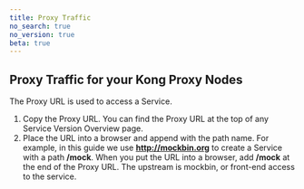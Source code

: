 ```yaml
---
title: Proxy Traffic
no_search: true
no_version: true
beta: true
---
```


## Proxy Traffic for your Kong Proxy Nodes

The Proxy URL is used to access a Service.  
1. Copy the Proxy URL. You can find the Proxy URL at the top of any Service Version Overview page.
2. Place the URL into a browser and append with the path name. For example, in this guide we use **http://mockbin.org** to create a Service with a path **/mock**. When you put the URL into a browser, add **/mock** at the end of the Proxy URL. The upstream is mockbin, or front-end access to the service.
